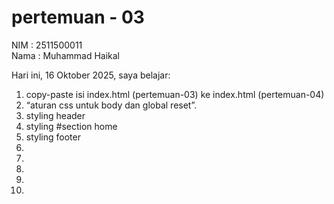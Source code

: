 # pertemuan - 03

NIM : 2511500011<br>
Nama : Muhammad Haikal

Hari ini, 16  Oktober 2025, saya belajar:
<ol>
<li>copy-paste isi index.html (pertemuan-03) ke index.html (pertemuan-04)</li> 
<li> “aturan css untuk body dan global reset”.</li>
<li>styling header</li>
<li>styling #section home</li>
<li>styling footer</li>
<li></li>
<li></li>
<li></li>
<li></li>
<li></li>
</ol>
